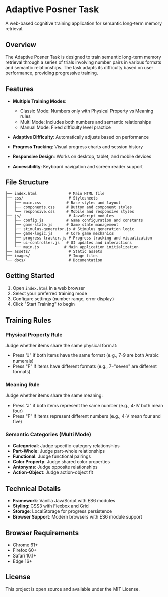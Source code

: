 # Adaptive Posner Task

A web-based cognitive training application for semantic long-term memory retrieval.

## Overview

The Adaptive Posner Task is designed to train semantic long-term memory retrieval through a series of trials involving number pairs in various formats and semantic relationships. The task adapts its difficulty based on user performance, providing progressive training.

## Features

- **Multiple Training Modes**:
  - Classic Mode: Numbers only with Physical Property vs Meaning rules
  - Multi Mode: Includes both numbers and semantic relationships
  - Manual Mode: Fixed difficulty level practice

- **Adaptive Difficulty**: Automatically adjusts based on performance
- **Progress Tracking**: Visual progress charts and session history
- **Responsive Design**: Works on desktop, tablet, and mobile devices
- **Accessibility**: Keyboard navigation and screen reader support

## File Structure

```
├── index.html              # Main HTML file
├── css/                    # Stylesheets
│   ├── main.css           # Base styles and layout
│   ├── components.css     # Button and component styles
│   └── responsive.css     # Mobile and responsive styles
├── js/                     # JavaScript modules
│   ├── config.js          # Game configuration and constants
│   ├── game-state.js      # Game state management
│   ├── stimulus-generator.js # Stimulus generation logic
│   ├── game-logic.js      # Core game mechanics
│   ├── progress-tracker.js # Progress tracking and visualization
│   ├── ui-controller.js   # UI updates and interactions
│   └── main.js           # Main application initialization
├── assets/                 # Static assets
├── images/                 # Image files
└── docs/                   # Documentation
```

## Getting Started

1. Open `index.html` in a web browser
2. Select your preferred training mode
3. Configure settings (number range, error display)
4. Click "Start Training" to begin

## Training Rules

### Physical Property Rule
Judge whether items share the same physical format:
- Press "J" if both items have the same format (e.g., 7-9 are both Arabic numerals)
- Press "F" if items have different formats (e.g., 7-"seven" are different formats)

### Meaning Rule
Judge whether items share the same meaning:
- Press "J" if both items represent the same number (e.g., 4-IV both mean four)
- Press "F" if items represent different numbers (e.g., 4-V mean four and five)

### Semantic Categories (Multi Mode)
- **Categorical**: Judge specific-category relationships
- **Part-Whole**: Judge part-whole relationships
- **Functional**: Judge functional pairings
- **Color Property**: Judge shared color properties
- **Antonyms**: Judge opposite relationships
- **Action-Object**: Judge action-object fit

## Technical Details

- **Framework**: Vanilla JavaScript with ES6 modules
- **Styling**: CSS3 with Flexbox and Grid
- **Storage**: LocalStorage for progress persistence
- **Browser Support**: Modern browsers with ES6 module support

## Browser Requirements

- Chrome 61+
- Firefox 60+
- Safari 10.1+
- Edge 16+

## License

This project is open source and available under the MIT License.

